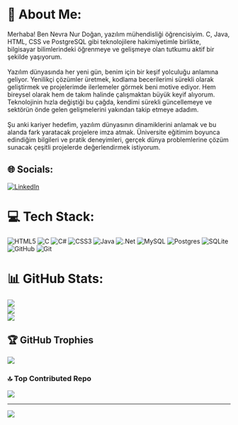 # 💫 About Me:
Merhaba! Ben Nevra Nur Doğan, yazılım mühendisliği öğrencisiyim. C, Java, HTML, CSS ve PostgreSQL gibi teknolojilere hakimiyetimle birlikte, bilgisayar bilimlerindeki öğrenmeye ve gelişmeye olan tutkumu aktif bir şekilde yaşıyorum.<br><br>Yazılım dünyasında her yeni gün, benim için bir keşif yolculuğu anlamına geliyor. Yenilikçi çözümler üretmek, kodlama becerilerimi sürekli olarak geliştirmek ve projelerimde ilerlemeler görmek beni motive ediyor. Hem bireysel olarak hem de takım halinde çalışmaktan büyük keyif alıyorum. Teknolojinin hızla değiştiği bu çağda, kendimi sürekli güncellemeye ve sektörün önde gelen gelişmelerini yakından takip etmeye adadım.<br><br>Şu anki kariyer hedefim, yazılım dünyasının dinamiklerini anlamak ve bu alanda fark yaratacak projelere imza atmak. Üniversite eğitimim boyunca edindiğim bilgileri ve pratik deneyimleri, gerçek dünya problemlerine çözüm sunacak çeşitli projelerde değerlendirmek istiyorum.


## 🌐 Socials:
[![LinkedIn](https://img.shields.io/badge/LinkedIn-%230077B5.svg?logo=linkedin&logoColor=white)](https://linkedin.com/in/https://www.linkedin.com/in/nevra-nur-do%C4%9Fan-6357bb25b?lipi=urn%3Ali%3Apage%3Ad_flagship3_profile_view_base_contact_details%3BwgYniodPQOGFx9tTtAxhWQ%3D%3D) 

# 💻 Tech Stack:
![HTML5](https://img.shields.io/badge/html5-%23E34F26.svg?style=for-the-badge&logo=html5&logoColor=white) ![C](https://img.shields.io/badge/c-%2300599C.svg?style=for-the-badge&logo=c&logoColor=white) ![C#](https://img.shields.io/badge/c%23-%23239120.svg?style=for-the-badge&logo=csharp&logoColor=white) ![CSS3](https://img.shields.io/badge/css3-%231572B6.svg?style=for-the-badge&logo=css3&logoColor=white) ![Java](https://img.shields.io/badge/java-%23ED8B00.svg?style=for-the-badge&logo=openjdk&logoColor=white) ![.Net](https://img.shields.io/badge/.NET-5C2D91?style=for-the-badge&logo=.net&logoColor=white) ![MySQL](https://img.shields.io/badge/mysql-4479A1.svg?style=for-the-badge&logo=mysql&logoColor=white) ![Postgres](https://img.shields.io/badge/postgres-%23316192.svg?style=for-the-badge&logo=postgresql&logoColor=white) ![SQLite](https://img.shields.io/badge/sqlite-%2307405e.svg?style=for-the-badge&logo=sqlite&logoColor=white) ![GitHub](https://img.shields.io/badge/github-%23121011.svg?style=for-the-badge&logo=github&logoColor=white) ![Git](https://img.shields.io/badge/git-%23F05033.svg?style=for-the-badge&logo=git&logoColor=white)
# 📊 GitHub Stats:
![](https://github-readme-stats.vercel.app/api?username=NevraNurDogan&theme=dark&hide_border=false&include_all_commits=true&count_private=true)<br/>
![](https://github-readme-streak-stats.herokuapp.com/?user=NevraNurDogan&theme=dark&hide_border=false)<br/>
![](https://github-readme-stats.vercel.app/api/top-langs/?username=NevraNurDogan&theme=dark&hide_border=false&include_all_commits=true&count_private=true&layout=compact)

## 🏆 GitHub Trophies
![](https://github-profile-trophy.vercel.app/?username=NevraNurDogan&theme=radical&no-frame=false&no-bg=true&margin-w=4)

### 🔝 Top Contributed Repo
![](https://github-contributor-stats.vercel.app/api?username=NevraNurDogan&limit=5&theme=dark&combine_all_yearly_contributions=true)

---
[![](https://visitcount.itsvg.in/api?id=NevraNurDogan&icon=6&color=1)](https://visitcount.itsvg.in)

<!-- Proudly created with GPRM ( https://gprm.itsvg.in ) -->
</a>
